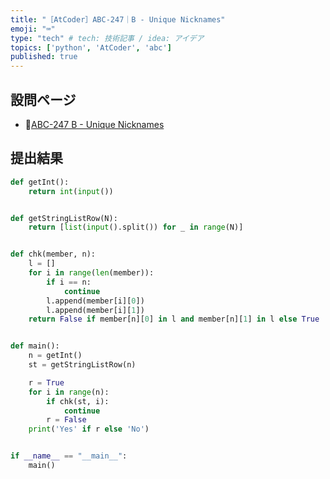 ```yaml
---
title: "［AtCoder］ABC-247｜B - Unique Nicknames"
emoji: "⌨️"
type: "tech" # tech: 技術記事 / idea: アイデア
topics: ['python', 'AtCoder', 'abc']
published: true
---
```


## 設問ページ

- 🔗[ABC-247 B - Unique Nicknames](https://atcoder.jp/contests/abc247/tasks/abc247_b)

## 提出結果

```python
def getInt():
    return int(input())


def getStringListRow(N):
    return [list(input().split()) for _ in range(N)]


def chk(member, n):
    l = []
    for i in range(len(member)):
        if i == n:
            continue
        l.append(member[i][0])
        l.append(member[i][1])
    return False if member[n][0] in l and member[n][1] in l else True


def main():
    n = getInt()
    st = getStringListRow(n)

    r = True
    for i in range(n):
        if chk(st, i):
            continue
        r = False
    print('Yes' if r else 'No')


if __name__ == "__main__":
    main()
```
